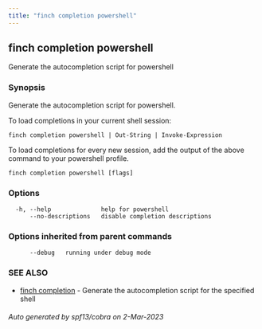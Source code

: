 ```yaml
---
title: "finch completion powershell"
---
```

## finch completion powershell

Generate the autocompletion script for powershell

### Synopsis

Generate the autocompletion script for powershell.

To load completions in your current shell session:

	finch completion powershell | Out-String | Invoke-Expression

To load completions for every new session, add the output of the above command
to your powershell profile.


```
finch completion powershell [flags]
```

### Options

```
  -h, --help              help for powershell
      --no-descriptions   disable completion descriptions
```

### Options inherited from parent commands

```
      --debug   running under debug mode
```

### SEE ALSO

* [finch completion](../finch_completion/)	 - Generate the autocompletion script for the specified shell

###### Auto generated by spf13/cobra on 2-Mar-2023
